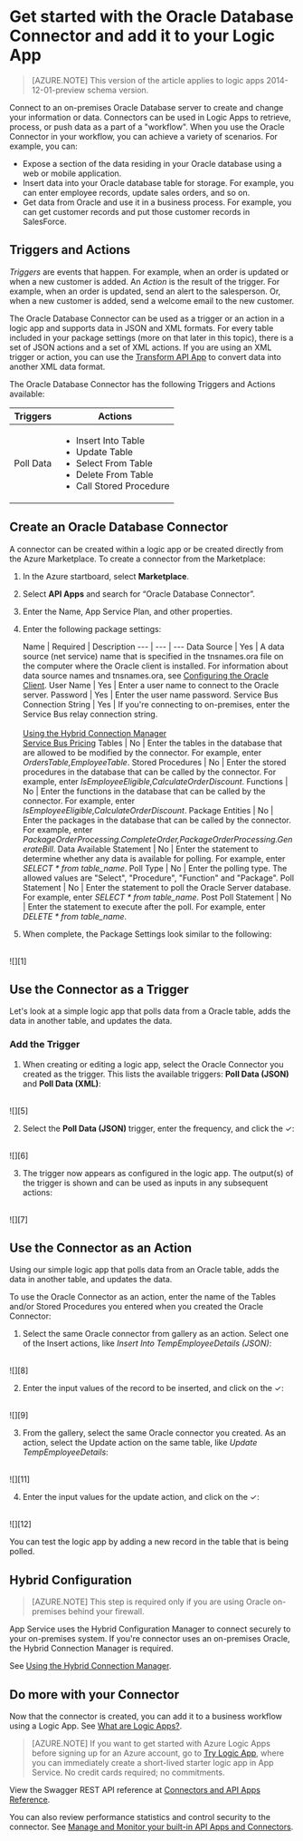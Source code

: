 <properties
   pageTitle="Using the Oracle Database Connector in Logic Apps | Microsoft Azure App Service"
   description="How to create and configure the Oracle Database Connector or API app and use it in a logic app in Azure App Service"
   services="app-service\logic"
   documentationCenter=".net,nodejs,java"
   authors="anuragdalmia"
   manager="erikre"
   editor=""/>

<tags
   ms.service="app-service-logic"
   ms.devlang="multiple"
   ms.topic="article"
   ms.tgt_pltfrm="na"
   ms.workload="integration"
   ms.date="02/10/2016"
   ms.author="sameerch"/>


# Get started with the Oracle Database Connector and add it to your Logic App
>[AZURE.NOTE] This version of the article applies to logic apps 2014-12-01-preview schema version.

Connect to an on-premises Oracle Database server to create and change your information or data. Connectors can be used in Logic Apps to retrieve, process, or push data as a part of a "workflow". When you use the Oracle Connector in your workflow, you can achieve a variety of scenarios. For example, you can:

- Expose a section of the data residing in your Oracle database using a web or mobile application.
- Insert data into your Oracle database table for storage. For example, you can enter employee records, update sales orders, and so on.
- Get data from Oracle and use it in a business process. For example, you can get customer records and put those customer records in SalesForce.


## Triggers and Actions
*Triggers* are events that happen. For example, when an order is updated or when a new customer is added. An *Action* is the result of the trigger. For example, when an order is updated, send an alert to the salesperson. Or, when a new customer is added, send a welcome email to the new customer.

The Oracle Database Connector can be used as a trigger or an action in a logic app and supports data in JSON and XML formats. For every table included in your package settings (more on that later in this topic), there is a set of JSON actions and a set of XML actions. If you are using an XML trigger or action, you can use the [Transform API App](app-service-logic-transform-xml-documents.md) to convert data into another XML data format.

The Oracle Database Connector has the following Triggers and Actions available:

Triggers | Actions
--- | ---
Poll Data | <ul><li>Insert Into Table</li><li>Update Table</li><li>Select From Table</li><li>Delete From Table</li><li>Call Stored Procedure</li>


## Create an Oracle Database Connector

A connector can be created within a logic app or be created directly from the Azure Marketplace. To create a connector from the Marketplace:

1. In the Azure startboard, select **Marketplace**.
2. Select **API Apps** and search for “Oracle Database Connector”.
3. Enter the Name, App Service Plan, and other properties.
4. Enter the following package settings:

	Name | Required |  Description
--- | --- | ---
Data Source | Yes | A data source (net service) name that is specified in the tnsnames.ora file on the computer where the Oracle client is installed. For information about data source names and tnsnames.ora, see [Configuring the Oracle Client](http://msdn.microsoft.com/library/dd787872.aspx).
User Name | Yes | Enter a user name to connect to the Oracle server.
Password | Yes | Enter the user name password.
Service Bus Connection String | Yes | If you're connecting to on-premises, enter the Service Bus relay connection string.<br/><br/>[Using the Hybrid Connection Manager](app-service-logic-hybrid-connection-manager.md)<br/>[Service Bus Pricing](https://azure.microsoft.com/pricing/details/service-bus/)
Tables | No | Enter the tables in the database that are allowed to be modified by the connector. For example, enter *OrdersTable,EmployeeTable*.
Stored Procedures | No | Enter the stored procedures in the database that can be called by the connector. For example, enter *IsEmployeeEligible,CalculateOrderDiscount*.
Functions | No | Enter the functions in the database that can be called by the connector. For example, enter *IsEmployeeEligible,CalculateOrderDiscount*.
Package Entities | No | Enter the packages in the database that can be called by the connector. For example, enter *PackageOrderProcessing.CompleteOrder,PackageOrderProcessing.GenerateBill*.
Data Available Statement | No | Enter the statement to determine whether any data is available for polling. For example, enter *SELECT * from table_name*.
Poll Type | No | Enter the polling type. The allowed values are "Select", "Procedure", "Function" and "Package".
Poll Statement | No | Enter the statement to poll the Oracle Server database. For example, enter *SELECT * from table_name*.
Post Poll Statement | No | Enter the statement to execute after the poll. For example, enter *DELETE * from table_name*.

5. When complete, the Package Settings look similar to the following:
<br/>
![][1]  


## Use the Connector as a Trigger
Let's look at a simple logic app that polls data from a Oracle table, adds the data in another table, and updates the data.

### Add the Trigger
1. When creating or editing a logic app, select the Oracle Connector you created as the trigger. This lists the available triggers: **Poll Data (JSON)** and **Poll Data (XML)**:
<br/>
![][5]

2. Select the **Poll Data (JSON)** trigger, enter the frequency, and click the ✓:
<br/>
![][6]

3. The trigger now appears as configured in the logic app. The output(s) of the trigger is shown and can be used as inputs in any subsequent actions:
<br/>
![][7]

## Use the Connector as an Action
Using our simple logic app that polls data from an Oracle table, adds the data in another table, and updates the data.

To use the Oracle Connector as an action, enter the name of the Tables and/or Stored Procedures you entered when you created the Oracle Connector:

1. Select the same Oracle connector from gallery as an action. Select one of the Insert actions, like *Insert Into TempEmployeeDetails (JSON)*:
<br/>
![][8]

2. Enter the input values of the record to be inserted, and click on the ✓:
<br/>
![][9]

3. From the gallery, select the same Oracle connector you created. As an action, select the Update action on the same table, like *Update TempEmployeeDetails*:
<br/>
![][11]

4. Enter the input values for the update action, and click on the ✓:
<br/>
![][12]

You can test the logic app by adding a new record in the table that is being polled.

## Hybrid Configuration

> [AZURE.NOTE] This step is required only if you are using Oracle on-premises behind your firewall.

App Service uses the Hybrid Configuration Manager to connect securely to your on-premises system. If you're connector uses an on-premises Oracle, the Hybrid Connection Manager is required.

See [Using the Hybrid Connection Manager](app-service-logic-hybrid-connection-manager.md).

## Do more with your Connector
Now that the connector is created, you can add it to a business workflow using a Logic App. See [What are Logic Apps?](app-service-logic-what-are-logic-apps.md).

>[AZURE.NOTE] If you want to get started with Azure Logic Apps before signing up for an Azure account, go to [Try Logic App](https://tryappservice.azure.com/?appservice=logic), where you can immediately create a short-lived starter logic app in App Service. No credit cards required; no commitments.

View the Swagger REST API reference at [Connectors and API Apps Reference](http://go.microsoft.com/fwlink/p/?LinkId=529766).

You can also review performance statistics and control security to the connector. See [Manage and Monitor your built-in API Apps and Connectors](app-service-logic-monitor-your-connectors.md).


<!--Image references-->
[1]: ./media/app-service-logic-connector-oracle/Create.png
[5]: ./media/app-service-logic-connector-oracle/LogicApp1.png
[6]: ./media/app-service-logic-connector-oracle/LogicApp2.png
[7]: ./media/app-service-logic-connector-oracle/LogicApp3.png
[8]: ./media/app-service-logic-connector-oracle/LogicApp4.png
[9]: ./media/app-service-logic-connector-oracle/LogicApp5.png
[10]: ./media/app-service-logic-connector-oracle/LogicApp6.png
[11]: ./media/app-service-logic-connector-oracle/LogicApp7.png
[12]: ./media/app-service-logic-connector-oracle/LogicApp8.png
